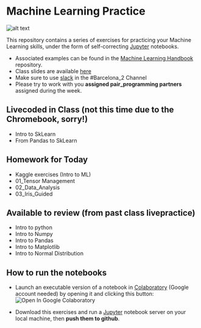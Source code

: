 # Machine Learning Practice

![alt text](https://pbs.twimg.com/media/D8Ud_iFVUAA_mr4.jpg)

This repository contains a series of exercises for practicing your Machine Learning skills, under the form of self-correcting [Jupyter](https://jupyter.org/) notebooks.

- Associated examples can be found in the [Machine Learning Handbook](https://github.com/bpesquet/machine-learning-handbook) repository.
- Class slides are available [here](https://docs.google.com/presentation/d/17-yhGxo0JFGcsN2huPD89Uj0ofvpeBNJvhvZely20I4/edit#slide=id.g5916fb2053_0_0)
- Make sure to use [slack](https://akademyai.slack.com/) in the #Barcelona_2 Channel
- Please try to work with you **assigned pair_programming partners** assigned during the week. 

## Livecoded in Class (not this time due to the Chromebook, sorry!)
- Intro to SkLearn 
- From Pandas to SkLearn

## Homework for Today
- Kaggle exercises (Intro to ML)
- 01_Tensor Management 
- 02_Data_Analysis
- 03_Iris_Guided

## Available to review (from past class livepractice)
- Intro to python
- Intro to Numpy
- Intro to Pandas
- Intro to Matplotlib
- Intro to Normal Distribution


## How to run the notebooks

- Launch an executable version of a notebook in [Colaboratory](https://colab.research.google.com/) (Google account needed) by opening it and clicking this button: ![Open In Google Colaboratory](https://colab.research.google.com/assets/colab-badge.svg)

- Download this exercises and run a [Jupyter](https://jupyter.org/) notebook server on your local machine, then **push them to github**.

